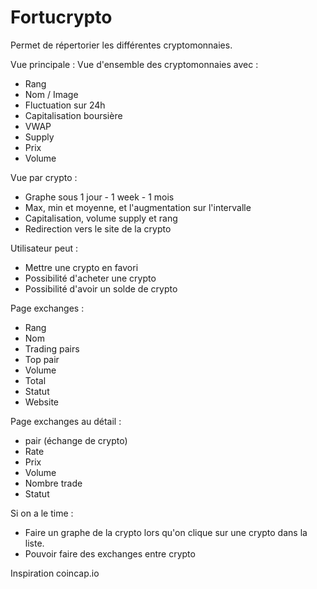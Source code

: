 # Fortucrypto
Permet de répertorier les différentes cryptomonnaies.

Vue principale : 
Vue d'ensemble des cryptomonnaies avec :
- Rang
- Nom / Image
- Fluctuation sur 24h
- Capitalisation boursière
- VWAP
- Supply
- Prix
- Volume

Vue par crypto :
- Graphe sous 1 jour - 1 week - 1 mois
- Max, min et moyenne, et l'augmentation sur l'intervalle
- Capitalisation, volume supply et rang
- Redirection vers le site de la crypto

Utilisateur peut :
- Mettre une crypto en favori
- Possibilité d'acheter une crypto
- Possibilité d'avoir un solde de crypto

Page exchanges :
- Rang
- Nom
- Trading pairs
- Top pair
- Volume
- Total
- Statut
- Website

Page exchanges au détail :
- pair (échange de crypto)
- Rate
- Prix
- Volume
- Nombre trade
- Statut

Si on a le time :
- Faire un graphe de la crypto lors qu'on clique sur une crypto dans la liste.
- Pouvoir faire des exchanges entre crypto

Inspiration coincap.io
